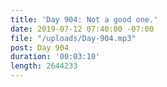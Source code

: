 ```yaml
---
title: 'Day 904: Not a good one.'
date: 2019-07-12 07:40:00 -07:00
file: "/uploads/Day-904.mp3"
post: Day 904
duration: '00:03:10'
length: 2644233
---
```


